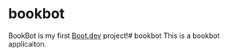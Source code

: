# bookbot

BookBot is my first [Boot.dev](https://www.boot.dev) project!# bookbot
This is a bookbot applicaiton. 
